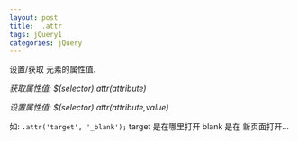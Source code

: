 ```yaml
---
layout: post
title:  .attr
tags: jQuery1
categories: jQuery
---
```




设置/获取 元素的属性值.


*获取属性值: $(selector).attr(attribute)*



*设置属性值: $(selector).attr(attribute,value)*





如:
`.attr('target', '_blank');`
target 是在哪里打开
blank 是在 新页面打开...